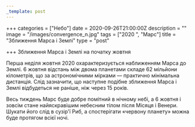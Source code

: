 ```yaml
---
_template: post
---
```





+++
categories = ["Небо"]
date = 2020-09-26T21:00:00Z
description = ""
image = "/images/convergence_n.jpg"
tags = ["2020 ", "Марс"]
title = "Зближення Марса і Землі"
type = "post"

+++
Зближення Марса і Землі на початку жовтня  
  
Перша неділя жовтня 2020 охарактеризується наближенням Марса до Землі. 6 жовтня відстань між двома планетами складе 62 мільйони кілометрів, що за астрономічними мірками — практично мінімальна дистанція. Слід зазначити, що наступне подібне зближення Марса і Землі відбудеться не раніше, ніж через 15 років.  
  
Весь тиждень Марс буде добре помітний в нічному небі, а 6 жовтня і зовсім стане найяскравішим небесним тілом після Місяця і Венери. Шукати його слід в сузір'ї Риб, а спостерігати «червону планету» можна буде протягом всієї ночі.
